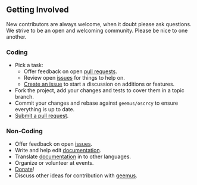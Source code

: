 ## Getting Involved

New contributors are always welcome, when it doubt please ask questions. We strive to be an open and welcoming community. Please be nice to one another.

### Coding

* Pick a task:
  * Offer feedback on open [pull requests](https://github.com/geemus/oscrcy/pulls).
  * Review open [issues](https://github.com/geemus/oscrcy/issues) for things to help on.
  * [Create an issue](https://github.com/geemus/oscrcy/issues/new) to start a discussion on additions or features.
* Fork the project, add your changes and tests to cover them in a topic branch.
* Commit your changes and rebase against `geemus/oscrcy` to ensure everything is up to date.
* [Submit a pull request](https://github.com/geemus/oscrcy/compare/).

### Non-Coding

* Offer feedback on open [issues](https://github.com/geemus/oscrcy/issues).
* Write and help edit [documentation](https://github.com/geemus/oscrcy.github.com).
* Translate [documentation](https://github.com/geemus/oscrcy.github.com) in to other languages.
* Organize or volunteer at events.
* [Donate](https://www.gittip.com/geemus/)!
* Discuss other ideas for contribution with [geemus](mailto:geemus+oscrcy@gmail.com).
